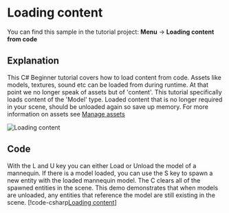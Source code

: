 # Loading content
You can find this sample in the tutorial project: **Menu** &rarr; **Loading content from code** 

## Explanation
This C# Beginner tutorial covers how to load content from code. Assets like models, textures, sound etc can be loaded from during runtime. At that point we no longer speak of assets but of 'content'. This tutorial specifically loads content of the 'Model' type. Loaded content that is no longer required in your scene, should be unloaded again so save up memory. For more information on assets see [Manage assets](../../manual/game-studio/manage-assets.md) 

![Loading content](media/loading-content.png)

## Code
With the L and U key you can either Load or Unload the model of a mannequin. If there is a model loaded, you can use the S key to spawn a new entity with the loaded mannequin model. The C clears all of the spawned entities in the scene. This demo demonstrates that when models are unloaded, any entities that reference the model are still existing in the scene.
[!code-csharp[Loading content](..\..\..\..\xenko\samples\Tutorials\CSharpBeginner\CSharpBeginner\CSharpBeginner.Game\Code\LoadingContentDemo.cs)]
